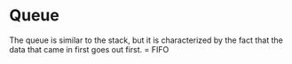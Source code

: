 # Queue

The queue is similar to the stack, but it is characterized by the fact that the data that came in first goes out first. 
= FIFO
